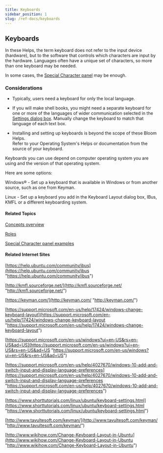 ```yaml
---
title: Keyboards
sidebar_position: 1
slug: /ref-docs/keyboards
---
```


## Keyboards

In these Helps, the term keyboard does not refer to the input device (hardware), but to the software that controls which characters are input by the hardware. Languages often have a unique set of characters, so more than one keyboard may be needed.

In some cases, the [Special Character panel](../Tasks/Edit_tasks/Using_the_Special_Characters_panel.md) may be enough.

### Considerations

-   Typically, users need a keyboard for only the local language.
    
-   If you will make shell books, you might need a separate keyboard for one or more of the languages of wider communication selected in the [Settings dialog box](../User_Interface/Dialog_boxes/Settings_dialog_box.md). Manually change the keyboard to match that language of each text box.
    

-   Installing and setting up keyboards is beyond the scope of these Bloom Helps.  
    Refer to your Operating System's Helps or documentation from the source of your keyboard.
    

Keyboards you can use depend on computer operating system you are using and the version of that operating system.

Here are some options:

Windows® - Set up a keyboard that is available in Windows or from another source, such as one from Keyman.

Linux - Set up a keyboard you add in the Keyboard Layout dialog box, IBus, KMFL or a different keyboarding system.

#### Related Topics

[Concepts overview](Concepts_overview.md)

[Roles](Roles.md)

[Special Character panel examples](../Tasks/Edit_tasks/Special_Characters_panel_examples.md)

#### Related Internet Sites

[https://help.ubuntu.com/community/ibus](https://help.ubuntu.com/community/ibus "https://help.ubuntu.com/community/ibus")

[http://kmfl.sourceforge.net/](http://kmfl.sourceforge.net/ "http://kmfl.sourceforge.net/")

[https://keyman.com/](http://keyman.com/ "http://keyman.com/")

[https://support.microsoft.com/en-us/help/17424/windows-change-keyboard-layout](https://support.microsoft.com/en-us/help/17424/windows-change-keyboard-layout "https://support.microsoft.com/en-us/help/17424/windows-change-keyboard-layout")

[https://support.microsoft.com/en-us/windows?ui=en-US&rs=en-US&ad=US](https://support.microsoft.com/en-us/windows?ui=en-US&rs=en-US&ad=US "https://support.microsoft.com/en-us/windows?ui=en-US&rs=en-US&ad=US")

[https://support.microsoft.com/en-us/help/4027670/windows-10-add-and-switch-input-and-display-language-preferences](https://support.microsoft.com/en-us/help/4027670/windows-10-add-and-switch-input-and-display-language-preferences "https://support.microsoft.com/en-us/help/4027670/windows-10-add-and-switch-input-and-display-language-preferences")

[https://www.shorttutorials.com/linux/ubuntu/keyboard-settings.html](https://www.shorttutorials.com/linux/ubuntu/keyboard-settings.html "https://www.shorttutorials.com/linux/ubuntu/keyboard-settings.html")

[http://www.tavultesoft.com/keyman/](http://www.tavultesoft.com/keyman/ "http://www.tavultesoft.com/keyman/")

[http://www.wikihow.com/Change-Keyboard-Layout-in-Ubuntu](http://www.wikihow.com/Change-Keyboard-Layout-in-Ubuntu "http://www.wikihow.com/Change-Keyboard-Layout-in-Ubuntu")